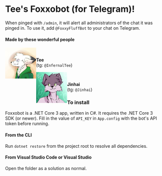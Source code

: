 # Tee's Foxxobot (for Telegram)!
When pinged with `/admin`, it will alert all administrators of the chat it was pinged in.
To use it, add `@FoxxyFluffBot` to your chat on Telegram.

#### Made by these wonderful people
<img src="tee.jpg" width="100" align="left"/><br />
<p align="left">
    <b>Tee</b><br />
    (tg: <code>@InfernalTee</code>)
</p>

<img src="jinhai.jpg" width="100" align="left"/><br />
<p align="left">
    <b>Jinhai</b><br />
    (tg: <code>@Jinhai</code>)
</p>

### To install
Foxxobot is a .NET Core 3 app, written in C#. It requires the .NET Core 3 SDK (or newer).
Fill in the value of `API_KEY` in `App.config` with the bot's API token before running.

#### From the CLI
Run `dotnet restore` from the project root to resolve all dependencies.

#### From Visual Studio Code or Visual Studio
Open the folder as a solution as normal.
